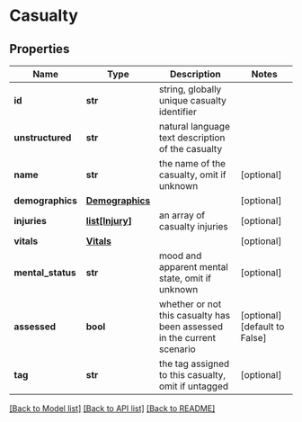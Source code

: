 # Casualty

## Properties
Name | Type | Description | Notes
------------ | ------------- | ------------- | -------------
**id** | **str** | string, globally unique casualty identifier | 
**unstructured** | **str** | natural language text description of the casualty | 
**name** | **str** | the name of the casualty, omit if unknown | [optional] 
**demographics** | [**Demographics**](Demographics.md) |  | [optional] 
**injuries** | [**list[Injury]**](Injury.md) | an array of casualty injuries | [optional] 
**vitals** | [**Vitals**](Vitals.md) |  | [optional] 
**mental_status** | **str** | mood and apparent mental state, omit if unknown | [optional] 
**assessed** | **bool** | whether or not this casualty has been assessed in the current scenario | [optional] [default to False]
**tag** | **str** | the tag assigned to this casualty, omit if untagged | [optional] 

[[Back to Model list]](../README.md#documentation-for-models) [[Back to API list]](../README.md#documentation-for-api-endpoints) [[Back to README]](../README.md)

